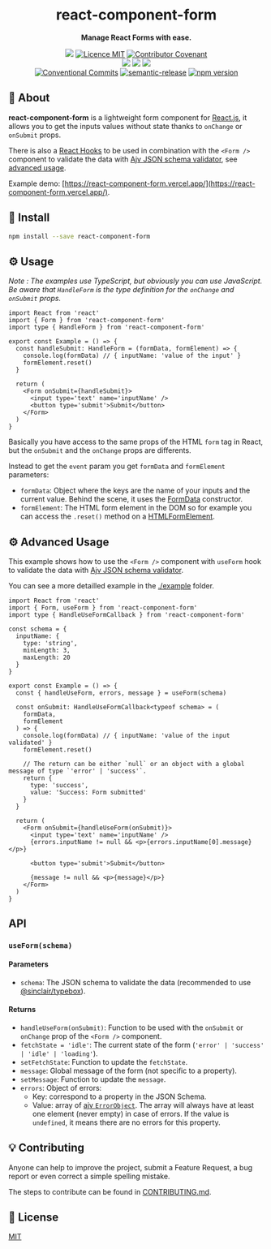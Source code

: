 <h1 align="center">react-component-form</h1>

<p align="center">
  <strong>Manage React Forms with ease.</strong>
</p>

<p align="center">
  <a href="./CONTRIBUTING.md"><img src="https://img.shields.io/badge/PRs-welcome-brightgreen.svg?style=flat" /></a>
  <a href="./LICENSE"><img src="https://img.shields.io/badge/licence-MIT-blue.svg" alt="Licence MIT"/></a>
  <a href="./CODE_OF_CONDUCT.md"><img src="https://img.shields.io/badge/Contributor%20Covenant-v2.0%20adopted-ff69b4.svg" alt="Contributor Covenant" /></a>
  <br />
  <a href="https://github.com/Divlo/react-component-form/actions/workflows/build.yml"><img src="https://github.com/Divlo/react-component-form/actions/workflows/build.yml/badge.svg?branch=master" /></a>
  <a href="https://github.com/Divlo/react-component-form/actions/workflows/lint.yml"><img src="https://github.com/Divlo/react-component-form/actions/workflows/lint.yml/badge.svg?branch=master" /></a>
  <a href="https://github.com/Divlo/react-component-form/actions/workflows/test.yml"><img src="https://github.com/Divlo/react-component-form/actions/workflows/test.yml/badge.svg?branch=master" /></a>
  <br />
  <a href="https://conventionalcommits.org"><img src="https://img.shields.io/badge/Conventional%20Commits-1.0.0-yellow.svg" alt="Conventional Commits" /></a>
  <a href="https://github.com/semantic-release/semantic-release"><img src="https://img.shields.io/badge/%20%20%F0%9F%93%A6%F0%9F%9A%80-semantic--release-e10079.svg" alt="semantic-release" /></a>
  <a href="https://www.npmjs.com/package/react-component-form"><img src="https://img.shields.io/npm/v/react-component-form.svg" alt="npm version"></a>
</p>

## 📜 About

**react-component-form** is a lightweight form component for [React.js](https://reactjs.org/), it allows you to get the inputs values without state thanks to `onChange` or `onSubmit` props.

There is also a [React Hooks](https://reactjs.org/docs/hooks-intro.html) to be used in combination with the `<Form />` component to validate the data with [Ajv JSON schema validator](https://ajv.js.org/), see [advanced usage](#%EF%B8%8F-advanced-usage).

Example demo: [https://react-component-form.vercel.app/](https://react-component-form.vercel.app/).

## 💾 Install

```sh
npm install --save react-component-form
```

## ⚙️ Usage

_Note : The examples use TypeScript, but obviously you can use JavaScript. Be aware that `HandleForm` is the type definition for the `onChange` and `onSubmit` props._

```tsx
import React from 'react'
import { Form } from 'react-component-form'
import type { HandleForm } from 'react-component-form'

export const Example = () => {
  const handleSubmit: HandleForm = (formData, formElement) => {
    console.log(formData) // { inputName: 'value of the input' }
    formElement.reset()
  }

  return (
    <Form onSubmit={handleSubmit}>
      <input type='text' name='inputName' />
      <button type='submit'>Submit</button>
    </Form>
  )
}
```

Basically you have access to the same props of the HTML `form` tag in React, but the `onSubmit` and the `onChange` props are differents.

Instead to get the `event` param you get `formData` and `formElement` parameters:

- `formData`: Object where the keys are the name of your inputs and the current value. Behind the scene, it uses the [FormData](https://developer.mozilla.org/docs/Web/API/FormData) constructor.
- `formElement`: The HTML form element in the DOM so for example you can access the `.reset()` method on a [HTMLFormElement](https://developer.mozilla.org/docs/Web/API/HTMLFormElement).

## ⚙️ Advanced Usage

This example shows how to use the `<Form />` component with `useForm` hook to validate the data with [Ajv JSON schema validator](https://ajv.js.org/).

You can see a more detailled example in the [./example](./example) folder.

```tsx
import React from 'react'
import { Form, useForm } from 'react-component-form'
import type { HandleUseFormCallback } from 'react-component-form'

const schema = {
  inputName: {
    type: 'string',
    minLength: 3,
    maxLength: 20
  }
}

export const Example = () => {
  const { handleUseForm, errors, message } = useForm(schema)

  const onSubmit: HandleUseFormCallback<typeof schema> = (
    formData,
    formElement
  ) => {
    console.log(formData) // { inputName: 'value of the input validated' }
    formElement.reset()

    // The return can be either `null` or an object with a global message of type `'error' | 'success'`.
    return {
      type: 'success',
      value: 'Success: Form submitted'
    }
  }

  return (
    <Form onSubmit={handleUseForm(onSubmit)}>
      <input type='text' name='inputName' />
      {errors.inputName != null && <p>{errors.inputName[0].message}</p>}

      <button type='submit'>Submit</button>

      {message != null && <p>{message}</p>}
    </Form>
  )
}
```

## API

### `useForm(schema)`

#### Parameters

- `schema`: The JSON schema to validate the data (recommended to use [@sinclair/typebox](https://www.npmjs.com/package/@sinclair/typebox)).

#### Returns

- `handleUseForm(onSubmit)`: Function to be used with the `onSubmit` or `onChange` prop of the `<Form />` component.
- `fetchState = 'idle'`: The current state of the form (`'error' | 'success' | 'idle' | 'loading'`).
- `setFetchState`: Function to update the `fetchState`.
- `message`: Global message of the form (not specific to a property).
- `setMessage`: Function to update the `message`.
- `errors`: Object of errors:
  - Key: correspond to a property in the JSON Schema.
  - Value: array of [ajv `ErrorObject`](https://ajv.js.org/api.html#error-objects).
    The array will always have at least one element (never empty) in case of errors.
    If the value is `undefined`, it means there are no errors for this property.

## 💡 Contributing

Anyone can help to improve the project, submit a Feature Request, a bug report or
even correct a simple spelling mistake.

The steps to contribute can be found in [CONTRIBUTING.md](./CONTRIBUTING.md).

## 📄 License

[MIT](./LICENSE)
